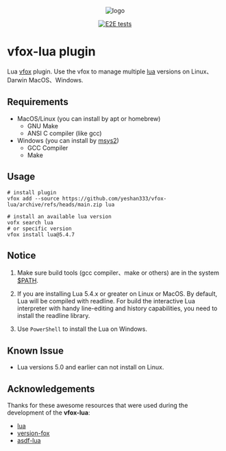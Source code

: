 <div align="center">

![logo](./assets/vfox-lua-logo.png)

[![E2E tests](https://github.com/yeshan333/vfox-lua/actions/workflows/e2e_test.yaml/badge.svg)](https://github.com/yeshan333/vfox-lua/actions/workflows/e2e_test.yaml)

</div>

# vfox-lua plugin

Lua [vfox](https://github.com/version-fox) plugin. Use the vfox to manage multiple [lua](https://www.lua.org/ftp/) versions on Linux、Darwin MacOS、Windows.

## Requirements

- MacOS/Linux (you can install by apt or homebrew)
  - GNU Make
  - ANSI C compiler (like gcc)
- Windows (you can install by [msys2](https://www.msys2.org/))
  - GCC Compiler
  - Make

## Usage

```shell
# install plugin
vfox add --source https://github.com/yeshan333/vfox-lua/archive/refs/heads/main.zip lua

# install an available lua version
vofx search lua
# or specific version 
vfox install lua@5.4.7
```

## Notice

1. Make sure build tools (gcc compiler、make or others) are in the system [$PATH](https://superuser.com/questions/284342/what-are-path-and-other-environment-variables-and-how-can-i-set-or-use-them).

2. If you are installing Lua 5.4.x or greater on Linux or MacOS. By default, Lua will be compiled with readline. For build the interactive Lua interpreter with handy line-editing and history capabilities, you need to install the readline library.

3. Use `PowerShell` to install the Lua on Windows.

## Known Issue

- Lua versions 5.0 and earlier can not install on Linux.

## Acknowledgements

Thanks for these awesome resources that were used during the development of the **vfox-lua**:

- [lua](https://www.lua.org/)
- [version-fox](https://github.com/version-fox/vfox)
- [asdf-lua](https://github.com/Stratus3D/asdf-lua)
